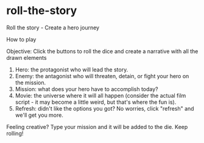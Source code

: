 # roll-the-story
Roll the story - Create a hero journey

How to play
                    
Objective: Click the buttons to roll the dice and create a narrative with all the drawn elements

1. Hero: the protagonist who will lead the story.
2. Enemy: the antagonist who will threaten, detain, or fight your hero on the mission.
3. Mission: what does your hero have to accomplish today?
4. Movie: the universe where it will all happen (consider the actual film script - it may become a little weird, but that's where the fun is).
5. Refresh: didn't like the options you got? No worries, click "refresh" and we'll get you more.

Feeling creative? Type your mission and it will be added to the die. Keep rolling!
